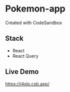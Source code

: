 # Pokemon-app
Created with CodeSandbox

## Stack
- React
- React Query

## Live Demo
https://i4slp.csb.app/

